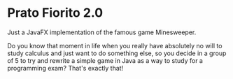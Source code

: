 # Prato Fiorito 2.0
Just a JavaFX implementation of the famous game Minesweeper.

Do you know that moment in life when you really have absolutely no will to study calculus and just want to do something else, so you decide in a group of 5 to try and rewrite a simple game in Java as a way to study for a programming exam? That's exactly that!
